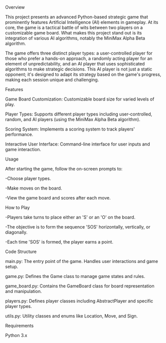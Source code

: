 Overview

This project presents an advanced Python-based strategic game that prominently features Artificial Intelligence (AI) elements in gameplay. At its core, the game is a tactical battle of wits between two players on a customizable game board. What makes this project stand out is its integration of various AI algorithms, notably the MiniMax Alpha Beta algorithm.

The game offers three distinct player types: a user-controlled player for those who prefer a hands-on approach, a randomly acting player for an element of unpredictability, and an AI player that uses sophisticated algorithms to make strategic decisions. This AI player is not just a static opponent; it's designed to adapt its strategy based on the game's progress, making each session unique and challenging.

Features

Game Board Customization: Customizable board size for varied levels of play.

Player Types: Supports different player types including user-controlled, random, and AI players (using the MiniMax Alpha Beta algorithm).

Scoring System: Implements a scoring system to track players' performance.

Interactive User Interface: Command-line interface for user inputs and game interaction.

Usage

After starting the game, follow the on-screen prompts to:

-Choose player types.

-Make moves on the board.

-View the game board and scores after each move.

How to Play

-Players take turns to place either an 'S' or an 'O' on the board.

-The objective is to form the sequence 'SOS' horizontally, vertically, or diagonally.

-Each time 'SOS' is formed, the player earns a point.

Code Structure

main.py: The entry point of the game. Handles user interactions and game setup.

game.py: Defines the Game class to manage game states and rules.

game_board.py: Contains the GameBoard class for board representation and manipulation.

players.py: Defines player classes including AbstractPlayer and specific player types.

utils.py: Utility classes and enums like Location, Move, and Sign.

Requirements

Python 3.x
